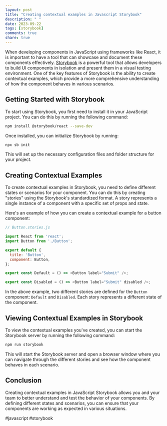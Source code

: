 ```yaml
---
layout: post
title: "Creating contextual examples in Javascript Storybook"
description: " "
date: 2023-09-22
tags: [storybook]
comments: true
share: true
---
```


When developing components in JavaScript using frameworks like React, it is important to have a tool that can showcase and document these components effectively. [Storybook](https://storybook.js.org/) is a powerful tool that allows developers to build UI components in isolation and present them in a visual testing environment. One of the key features of Storybook is the ability to create contextual examples, which provide a more comprehensive understanding of how the component behaves in various scenarios.

## Getting Started with Storybook

To start using Storybook, you first need to install it in your JavaScript project. You can do this by running the following command:

```bash
npm install @storybook/react --save-dev
```

Once installed, you can initialize Storybook by running:

```bash
npx sb init
```

This will set up the necessary configuration files and folder structure for your project.

## Creating Contextual Examples

To create contextual examples in Storybook, you need to define different states or scenarios for your component. You can do this by creating "stories" using the Storybook's standardized format. A story represents a single instance of a component with a specific set of props and state.

Here's an example of how you can create a contextual example for a button component:

```javascript
// Button.stories.js

import React from 'react';
import Button from './Button';

export default {
  title: 'Button',
  component: Button,
};

export const Default = () => <Button label="Submit" />;

export const Disabled = () => <Button label="Submit" disabled />;
```

In the above example, two different stories are defined for the `Button` component: `Default` and `Disabled`. Each story represents a different state of the component.

## Viewing Contextual Examples in Storybook

To view the contextual examples you've created, you can start the Storybook server by running the following command:

```bash
npm run storybook
```

This will start the Storybook server and open a browser window where you can navigate through the different stories and see how the component behaves in each scenario.

## Conclusion

Creating contextual examples in JavaScript Storybook allows you and your team to better understand and test the behavior of your components. By defining different states and scenarios, you can ensure that your components are working as expected in various situations.

#javascript #storybook